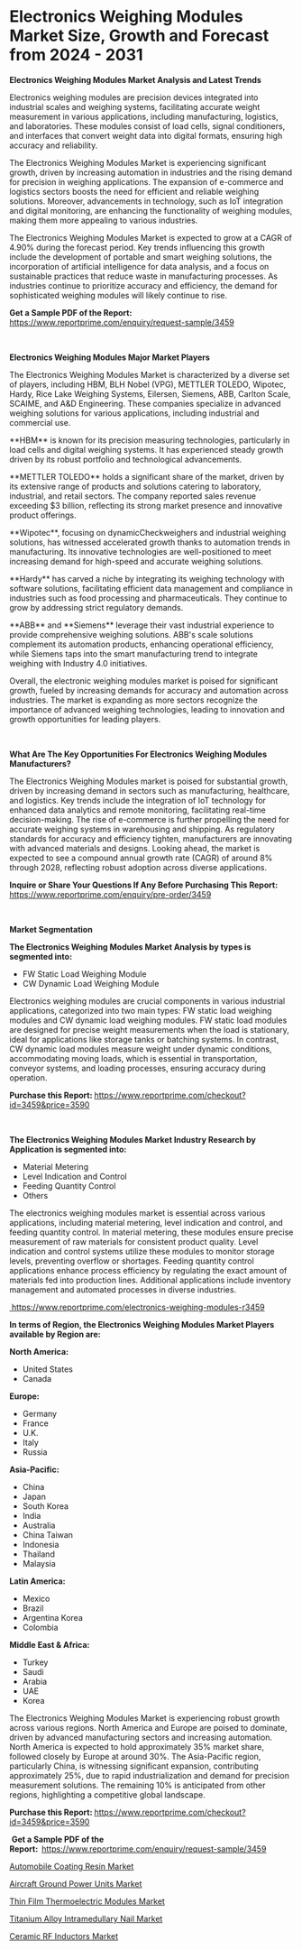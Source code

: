<p><h1>Electronics Weighing Modules Market Size, Growth and Forecast from 2024 - 2031</h1></p><p><strong>Electronics Weighing Modules Market Analysis and Latest Trends</strong></p>
<p><p>Electronics weighing modules are precision devices integrated into industrial scales and weighing systems, facilitating accurate weight measurement in various applications, including manufacturing, logistics, and laboratories. These modules consist of load cells, signal conditioners, and interfaces that convert weight data into digital formats, ensuring high accuracy and reliability. </p><p>The Electronics Weighing Modules Market is experiencing significant growth, driven by increasing automation in industries and the rising demand for precision in weighing applications. The expansion of e-commerce and logistics sectors boosts the need for efficient and reliable weighing solutions. Moreover, advancements in technology, such as IoT integration and digital monitoring, are enhancing the functionality of weighing modules, making them more appealing to various industries.</p><p>The Electronics Weighing Modules Market is expected to grow at a CAGR of 4.90% during the forecast period. Key trends influencing this growth include the development of portable and smart weighing solutions, the incorporation of artificial intelligence for data analysis, and a focus on sustainable practices that reduce waste in manufacturing processes. As industries continue to prioritize accuracy and efficiency, the demand for sophisticated weighing modules will likely continue to rise.</p></p>
<p><strong>Get a Sample PDF of the Report:&nbsp;</strong> <a href="https://www.reportprime.com/enquiry/request-sample/3459">https://www.reportprime.com/enquiry/request-sample/3459</a></p>
<p>&nbsp;</p>
<p><strong>Electronics Weighing Modules Major Market Players</strong></p>
<p><p>The Electronics Weighing Modules Market is characterized by a diverse set of players, including HBM, BLH Nobel (VPG), METTLER TOLEDO, Wipotec, Hardy, Rice Lake Weighing Systems, Eilersen, Siemens, ABB, Carlton Scale, SCAIME, and A&D Engineering. These companies specialize in advanced weighing solutions for various applications, including industrial and commercial use.</p><p>**HBM** is known for its precision measuring technologies, particularly in load cells and digital weighing systems. It has experienced steady growth driven by its robust portfolio and technological advancements. </p><p>**METTLER TOLEDO** holds a significant share of the market, driven by its extensive range of products and solutions catering to laboratory, industrial, and retail sectors. The company reported sales revenue exceeding $3 billion, reflecting its strong market presence and innovative product offerings.</p><p>**Wipotec**, focusing on dynamicCheckweighers and industrial weighing solutions, has witnessed accelerated growth thanks to automation trends in manufacturing. Its innovative technologies are well-positioned to meet increasing demand for high-speed and accurate weighing solutions.</p><p>**Hardy** has carved a niche by integrating its weighing technology with software solutions, facilitating efficient data management and compliance in industries such as food processing and pharmaceuticals. They continue to grow by addressing strict regulatory demands.</p><p>**ABB** and **Siemens** leverage their vast industrial experience to provide comprehensive weighing solutions. ABB's scale solutions complement its automation products, enhancing operational efficiency, while Siemens taps into the smart manufacturing trend to integrate weighing with Industry 4.0 initiatives.</p><p>Overall, the electronic weighing modules market is poised for significant growth, fueled by increasing demands for accuracy and automation across industries. The market is expanding as more sectors recognize the importance of advanced weighing technologies, leading to innovation and growth opportunities for leading players.</p></p>
<p>&nbsp;</p>
<p><strong>What Are The Key Opportunities For Electronics Weighing Modules Manufacturers?</strong></p>
<p><p>The Electronics Weighing Modules market is poised for substantial growth, driven by increasing demand in sectors such as manufacturing, healthcare, and logistics. Key trends include the integration of IoT technology for enhanced data analytics and remote monitoring, facilitating real-time decision-making. The rise of e-commerce is further propelling the need for accurate weighing systems in warehousing and shipping. As regulatory standards for accuracy and efficiency tighten, manufacturers are innovating with advanced materials and designs. Looking ahead, the market is expected to see a compound annual growth rate (CAGR) of around 8% through 2028, reflecting robust adoption across diverse applications.</p></p>
<p><strong>Inquire or Share Your Questions If Any Before Purchasing This Report:</strong> <a href="https://www.reportprime.com/enquiry/pre-order/3459">https://www.reportprime.com/enquiry/pre-order/3459</a></p>
<p>&nbsp;</p>
<p><strong>Market Segmentation</strong></p>
<p><strong>The Electronics Weighing Modules Market Analysis by types is segmented into:</strong></p>
<p><ul><li>FW Static Load Weighing Module</li><li>CW Dynamic Load Weighing Module</li></ul></p>
<p><p>Electronics weighing modules are crucial components in various industrial applications, categorized into two main types: FW static load weighing modules and CW dynamic load weighing modules. FW static load modules are designed for precise weight measurements when the load is stationary, ideal for applications like storage tanks or batching systems. In contrast, CW dynamic load modules measure weight under dynamic conditions, accommodating moving loads, which is essential in transportation, conveyor systems, and loading processes, ensuring accuracy during operation.</p></p>
<p><strong>Purchase this Report:&nbsp;</strong><a href="https://www.reportprime.com/checkout?id=3459&price=3590">https://www.reportprime.com/checkout?id=3459&price=3590</a></p>
<p>&nbsp;</p>
<p><strong>The Electronics Weighing Modules Market Industry Research by Application is segmented into:</strong></p>
<p><ul><li>Material Metering</li><li>Level Indication and Control</li><li>Feeding Quantity Control</li><li>Others</li></ul></p>
<p><p>The electronics weighing modules market is essential across various applications, including material metering, level indication and control, and feeding quantity control. In material metering, these modules ensure precise measurement of raw materials for consistent product quality. Level indication and control systems utilize these modules to monitor storage levels, preventing overflow or shortages. Feeding quantity control applications enhance process efficiency by regulating the exact amount of materials fed into production lines. Additional applications include inventory management and automated processes in diverse industries.</p></p>
<p><a href="https://www.reportprime.com/electronics-weighing-modules-r3459">&nbsp;https://www.reportprime.com/electronics-weighing-modules-r3459</a></p>
<p><strong>In terms of Region, the Electronics Weighing Modules Market Players available by Region are:</strong></p>
<p>
    <p> <strong> North America: </strong>
        <ul>
            <li>United States</li>
            <li>Canada</li>
        </ul>
        </p> 
    <p> <strong> Europe: </strong>
        <ul>
            <li>Germany</li>
            <li>France</li>
            <li>U.K.</li>
            <li>Italy</li>
            <li>Russia</li>
        </ul>
        </p> 
    <p> <strong> Asia-Pacific: </strong>
        <ul>
            <li>China</li>
            <li>Japan</li>
            <li>South Korea</li>
            <li>India</li>
            <li>Australia</li>
            <li>China Taiwan</li>
            <li>Indonesia</li>
            <li>Thailand</li>
            <li>Malaysia</li>
        </ul>
        </p> 
    <p> <strong> Latin America: </strong>
        <ul>
            <li>Mexico</li>
            <li>Brazil</li>
            <li>Argentina Korea</li>
            <li>Colombia</li>
        </ul>
        </p> 
    <p> <strong> Middle East & Africa: </strong>
        <ul>
            <li>Turkey</li>
            <li>Saudi</li>
            <li>Arabia</li>
            <li>UAE</li>
            <li>Korea</li>
        </ul>
    </p>
    </p>
<p><p>The Electronics Weighing Modules Market is experiencing robust growth across various regions. North America and Europe are poised to dominate, driven by advanced manufacturing sectors and increasing automation. North America is expected to hold approximately 35% market share, followed closely by Europe at around 30%. The Asia-Pacific region, particularly China, is witnessing significant expansion, contributing approximately 25%, due to rapid industrialization and demand for precision measurement solutions. The remaining 10% is anticipated from other regions, highlighting a competitive global landscape.</p></p>
<p><strong>Purchase this Report: </strong><a href="https://www.reportprime.com/checkout?id=3459&price=3590">https://www.reportprime.com/checkout?id=3459&price=3590</a></p>
<p>&nbsp;<strong>Get a Sample PDF of the Report:&nbsp;&nbsp;</strong><a href="https://www.reportprime.com/enquiry/request-sample/3459">https://www.reportprime.com/enquiry/request-sample/3459</a></p>
<p><strong></strong></p>
<p><p><a href="https://issuu.com/reportprime-2/docs/automobile-coating-resin-market-siz_ec4d9f58d312a0">Automobile Coating Resin Market</a></p><p><a href="https://www.linkedin.com/pulse/future-insights-aircraft-ground-power-units-market-trends-regional-dasfc?trackingId=wtE72nRiS4mEmcMlRbY22Q%3D%3D">Aircraft Ground Power Units Market</a></p><p><a href="https://github.com/napierswinnyfg/Market-Research-Report-List-1/blob/main/thin-film-thermoelectric-modules-market.md">Thin Film Thermoelectric Modules Market</a></p><p><a href="https://issuu.com/reportprime-2/docs/titanium-alloy-intramedullary-nail-_d3f290c63cdb94">Titanium Alloy Intramedullary Nail Market</a></p><p><a href="https://github.com/AshikRahman991/Market-Research-Report-List-1/blob/main/ceramic-rf-inductors-market.md">Ceramic RF Inductors Market</a></p></p>